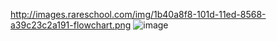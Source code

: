 http://images.rareschool.com/img/1b40a8f8-101d-11ed-8568-a39c23c2a191-flowchart.png
![image](http://images.rareschool.com/img/1b40a8f8-101d-11ed-8568-a39c23c2a191-flowchart.png)

